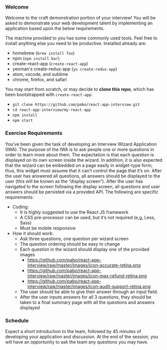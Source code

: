 ### Welcome

Welcome to the craft demonstration portion of your interview! You will be asked to demonstrate your web development talent by implementing an application based upon the below requirements.

The machine provided to you has some commonly used tools. Feel free to install anything else you need to be productive. Installed already are:
  - homebrew (`brew install foo`)
  - npm (`npm install bar`)
  - create-react-app (`create-react-app`)
  - yeoman's create-redux-app (`yo create-redux-app`)
  - atom, vscode, and sublime
  - chrome, firefox, and safari

You may start from scratch, or may decide to **clone this repo**, which has been bootstrapped with `create-react-app`:
  - `git clone https://github.com/pabo/react-app-interview.git`
  - `cd react-app-interview/my-react-app`
  - `npm install`
  - `npm start`


### Exercise Requirements

You’ve been given the task of developing an Interview Wizard Application (IWA). The purpose of the IWA is to ask people one or more questions in order to learn more about them. The expectation is that each question is displayed on its own screen inside the wizard. In addition, it is also expected that the wizard can be embedded on a page easily in widget-type form; thus, this widget must assume that it can’t control the page that it’s on. After the user has answered all questions, all answers should be displayed to the user (this will be known as the “display screen”). After the user has navigated to the screen following the display screen, all questions and user answers should be persisted via a provided API. The following are specific requirements:

  - Coding:
    - It is highly suggested to use the React JS framework
    - A CSS pre-processor can be used, but it’s not required (e,g, Less, Sass)
    - Must be mobile responsive
  - How it should work:
    - Ask three questions, one question per wizard screen
    - The question ordering should be easy to change
    - Each question in the wizard should display one of the provided images
      - https://github.com/pabo/react-app-interview/raw/master/images/icon-accurate-retina.png
      - https://github.com/pabo/react-app-interview/raw/master/images/icon-max-refund-retina.png
      - https://github.com/pabo/react-app-interview/raw/master/images/icon-audit-support-retina.png
    - The user should be able to give their answer through an input field.
    - After the user inputs answers for all 3 questions, they should be taken to a final summary page with all the questions and answers displayed

### Schedule

Expect a short introduction to the team, followed by 45 minutes of developing your application and discussion. At the end of the session, you will have an opportunity to ask the team any questions you may have.
